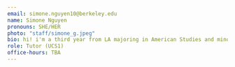 ```yaml
---
email: simone.nguyen10@berkeley.edu
name: Simone Nguyen 
pronouns: SHE/HER
photo: "staff/simone_g.jpeg"
bio: hi! i'm a third year from LA majoring in American Studies and minoring in Data Science. outside data 8, i'm stoked about running, overpriced coffee shops, and big thief. 
role: Tutor (UCS1)
office-hours: TBA
---
```

